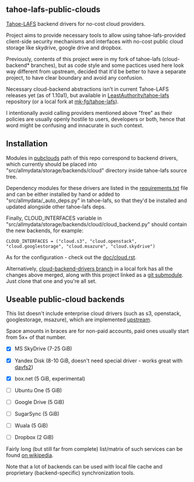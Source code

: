 tahoe-lafs-public-clouds
--------------------

[Tahoe-LAFS](https://tahoe-lafs.org/) backend drivers for no-cost cloud
providers.

Project aims to provide necessary tools to allow using tahoe-lafs-provided
client-side security mechanisms and interfaces with no-cost public cloud storage
like skydrive, google drive and dropbox.

Previously, contents of this project were in my fork of tahoe-lafs
(cloud-backend* branches), but as code style and some pactices used here look
way different from upstream, decided that it'd be better to have a separate
project, to have clear boundary and avoid any confusion.

Necessary cloud-backend abstractions isn't in current Tahoe-LAFS releases yet
(as of 1.10a1), but available in
[LeastAuthority/tahoe-lafs](https://github.com/LeastAuthority/tahoe-lafs)
repository (or a local fork at
[mk-fg/tahoe-lafs](https://github.com/mk-fg/tahoe-lafs)).

I intentionally avoid calling providers mentioned above "free" as their policies
are usually openly hostile to users, developers or both, hence that word might
be confusing and innacurate in such context.


Installation
--------------------

Modules in
[pubclouds](https://github.com/mk-fg/tahoe-lafs-public-clouds/tree/master/pubclouds)
path of this repo correspond to backend drivers, which currently should be
placed into "src/allmydata/storage/backends/cloud" directory inside tahoe-lafs
source tree.

Dependency modules for these drivers are listed in the
[requirements.txt](https://github.com/mk-fg/tahoe-lafs-public-clouds/blob/master/requirements.txt)
file and can be either installed by hand or added to
"src/allmydata/_auto_deps.py" in tahoe-lafs, so that they'd be installed and
updated alongside other tahoe-lafs deps.

Finally, CLOUD_INTERFACES variable in
"src/allmydata/storage/backends/cloud/cloud_backend.py" should contain the new
backends, for example:

	CLOUD_INTERFACES = ("cloud.s3", "cloud.openstack", "cloud.googlestorage", "cloud.msazure", "cloud.skydrive")

As for the configuration - check out the
[doc/cloud.rst](https://github.com/mk-fg/tahoe-lafs-public-clouds/blob/master/doc/cloud.rst).

Alternatively, [cloud-backend-drivers
branch](https://github.com/mk-fg/tahoe-lafs/tree/cloud-backend-drivers) in a
local fork has all the changes above merged, along with this project linked as a
[git submodule](https://git.wiki.kernel.org/index.php/GitSubmoduleTutorial).
Just clone that one and you're all set.


Useable public-cloud backends
--------------------

This list doesn't include enterprise cloud drivers (such as s3, openstack,
googlestorage, msazure), which are implemented
[upstream](https://github.com/LeastAuthority/tahoe-lafs).

Space amounts in braces are for non-paid accounts, paid ones usually start from
5x+ of that number.

- [x] MS SkyDrive (7-25 GiB)

- [x] Yandex Disk (8-10 GiB, doesn't need special driver - works great with
  [davfs2](https://savannah.nongnu.org/projects/davfs2))

- [x] box.net (5 GiB, experimental)

- [ ] Ubuntu One (5 GiB)

- [ ] Google Drive (5 GiB)

- [ ] SugarSync (5 GiB)

- [ ] Wuala (5 GiB)

- [ ] Dropbox (2 GiB)

Fairly long (but still far from complete) list/matrix of such services can be
found [on
wikipedia](https://en.wikipedia.org/wiki/Comparison_of_file_hosting_services).

Note that a lot of backends can be used with local file cache and proprietary
(backend-specific) synchronization tools.
